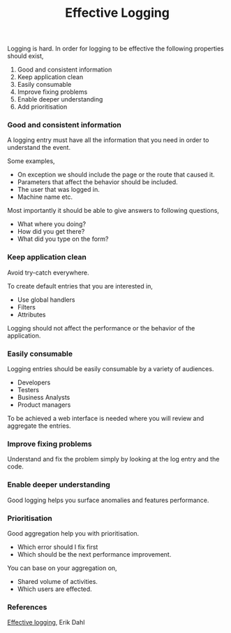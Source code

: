 ﻿---
layout: post
title: Effective Logging
---

Logging is hard. In order for logging to be effective the following properties should exist,
 
1. Good and consistent information
2. Keep application clean
3. Easily consumable
4. Improve fixing problems
5. Enable deeper understanding
6. Add prioritisation

### Good and consistent information

A logging entry must have all the information that you need in order to understand the event.

Some examples,

- On exception we should include the page or the route that caused it.
- Parameters that affect the behavior should be included.
- The user that was logged in.
- Machine name etc.

Most importantly it should be able to give answers to following questions,

- What where you doing?
- How did you get there?
- What did you type on the form?

### Keep application clean

Avoid try-catch everywhere.
 
To create default entries that you are interested in,
 
- Use global handlers
- Filters
- Attributes
 
Logging should not affect the performance or the behavior of the application.
 
### Easily consumable
 
Logging entries should be easily consumable by a variety of audiences.
- Developers
- Testers
- Business Analysts
- Product managers

To be achieved a web interface is needed where you will review and aggregate the entries.

### Improve fixing problems

Understand and fix the problem simply by looking at the log entry and the code.

### Enable deeper understanding

Good logging helps you surface anomalies and features performance.

### Prioritisation

Good aggregation help you with prioritisation.

- Which error should I fix first
- Which should be the next performance improvement.

You can base on your aggregation on,

- Shared volume of activities.
- Which users are effected.

### References

[Effective logging](https://www.pluralsight.com/courses/asp-dotnet-core-effective-logging), Erik Dahl